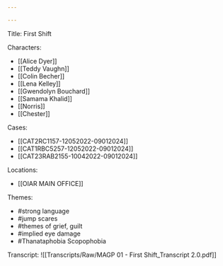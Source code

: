 ```yaml
---

---
```


Title: First Shift

Characters:
* [[Alice Dyer]]
* [[Teddy Vaughn]]
* [[Colin Becher]]
* [[Lena Kelley]]
* [[Gwendolyn Bouchard]]
* [[Samama Khalid]]
* [[Norris]]
* [[Chester]]

Cases:
* [[CAT2RC1157-12052022-09012024]]
* [[CAT1RBC5257-12052022-09012024]]
* [[CAT23RAB2155-10042022-09012024]]

Locations:
* [[OIAR MAIN OFFICE]]

Themes:
* #strong language 
* #jump scares 
* #themes of grief, guilt 
* #implied eye damage 
* #Thanataphobia Scopophobia 

Transcript:
![[Transcripts/Raw/MAGP 01 - First Shift_Transcript 2.0.pdf]]

